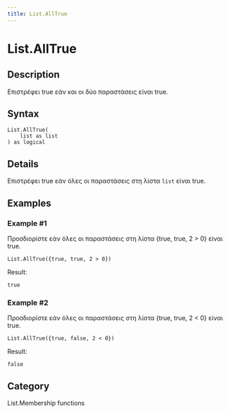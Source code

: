 ```yaml
---
title: List.AllTrue
---
```


# List.AllTrue


## Description

Επιστρέφει true εάν και οι δύο παραστάσεις είναι true.


## Syntax

```powerquery
List.AllTrue(
    list as list
) as logical
```


## Details

Επιστρέφει true εάν όλες οι παραστάσεις στη λίστα <code>list</code> είναι true.


## Examples

### Example #1 
Προσδιορίστε εάν όλες οι παραστάσεις στη λίστα \{true, true, 2 &gt; 0} είναι true.
```powerquery
List.AllTrue({true, true, 2 > 0})
```

Result: 
```powerquery
true
```


### Example #2 
Προσδιορίστε εάν όλες οι παραστάσεις στη λίστα \{true, true, 2 &lt; 0} είναι true.
```powerquery
List.AllTrue({true, false, 2 < 0})
```

Result: 
```powerquery
false
```




## Category
List.Membership functions
